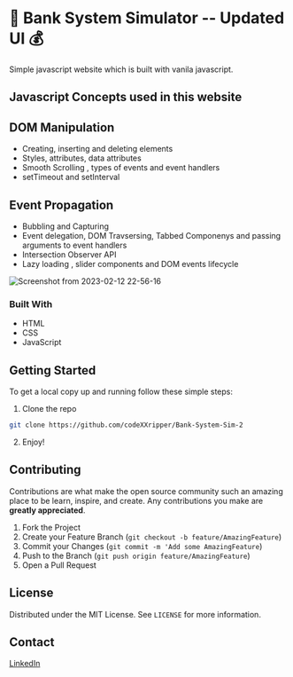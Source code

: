 #  🏦 Bank System Simulator -- Updated UI 💰
Simple javascript website which is built with vanila javascript.

<h2> Javascript Concepts used in this website </h2>

## DOM Manipulation

* Creating, inserting  and deleting elements
* Styles, attributes, data attributes
* Smooth Scrolling , types of events and event handlers
* setTimeout and setInterval

## Event Propagation

* Bubbling and Capturing
* Event delegation, DOM Travsersing, Tabbed Componenys and passing arguments to event handlers
* Intersection Observer API 
* Lazy loading , slider components and DOM events lifecycle

![Screenshot from 2023-02-12 22-56-16](https://user-images.githubusercontent.com/56386562/218333933-2ee3b6ac-e3f3-458a-9bf5-1bdf07348e52.png)


### Built With

* HTML
* CSS
* JavaScript


<!-- GETTING STARTED -->
## Getting Started

To get a local copy up and running follow these simple steps:

1. Clone the repo
```sh
git clone https://github.com/codeXXripper/Bank-System-Sim-2
```
2. Enjoy! 
<!-- CONTRIBUTING -->
## Contributing

Contributions are what make the open source community such an amazing place to be learn, inspire, and create. Any contributions you make are **greatly appreciated**.

1. Fork the Project
2. Create your Feature Branch (`git checkout -b feature/AmazingFeature`)
3. Commit your Changes (`git commit -m 'Add some AmazingFeature`)
4. Push to the Branch (`git push origin feature/AmazingFeature`)
5. Open a Pull Request



<!-- LICENSE -->
## License

Distributed under the MIT License. See `LICENSE` for more information.


<!-- CONTACT -->
## Contact

[LinkedIn](https://www.linkedin.com/in/israel-fitsum/)
